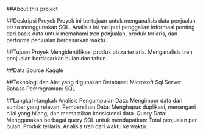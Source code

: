 ##About this project

##Deskripsi Proyek
Proyek ini bertujuan untuk menganalisis data penjualan pizza menggunakan SQL. Analisis ini meliputi penggalian informasi penting dari basis data untuk memahami tren penjualan, produk terlaris, dan performa penjualan berdasarkan waktu.

 
##Tujuan Proyek
Mengidentifikasi produk pizza terlaris.
Menganalisis tren penjualan berdasarkan bulan dan tahun.
 

##Data Source
Kaggle

 
##Teknologi dan Alat yang digunakan
Database: Microsoft Sql Server
Bahasa Pemrograman: SQL
 

##Langkah-langkah Analisis
Pengumpulan Data: Mengimpor data dari sumber yang relevan.
Pembersihan Data: Menghapus duplikasi, menangani nilai yang hilang, dan memastikan konsistensi data.
Query Data: Menggunakan berbagai query SQL untuk mendapatkan:
Total penjualan per bulan.
Produk terlaris.
Analisis tren dari waktu ke waktu.
